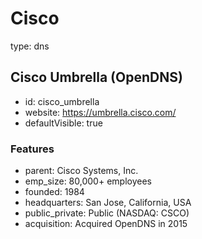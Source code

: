 # Cisco
type: dns

## Cisco Umbrella (OpenDNS)
- id: cisco_umbrella
- website: https://umbrella.cisco.com/
- defaultVisible: true

### Features
- parent: Cisco Systems, Inc.
- emp_size: 80,000+ employees
- founded: 1984
- headquarters: San Jose, California, USA
- public_private: Public (NASDAQ: CSCO)
- acquisition: Acquired OpenDNS in 2015
